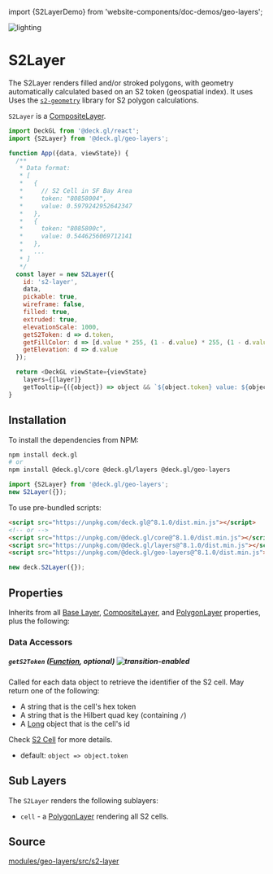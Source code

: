 import {S2LayerDemo} from 'website-components/doc-demos/geo-layers';

<S2LayerDemo />

<p class="badges">
  <img src="https://img.shields.io/badge/lighting-yes-blue.svg?style=flat-square" alt="lighting" />
</p>

# S2Layer

The S2Layer renders filled and/or stroked polygons, with geometry automatically calculated based on an S2 token (geospatial index). It uses Uses the [`s2-geometry`](http://s2geometry.io/) library for S2 polygon calculations.

`S2Layer` is a [CompositeLayer](/docs/api-reference/core/composite-layer.md).

```js
import DeckGL from '@deck.gl/react';
import {S2Layer} from '@deck.gl/geo-layers';

function App({data, viewState}) {
  /**
   * Data format:
   * [
   *   {
   *     // S2 Cell in SF Bay Area
   *     token: "80858004",
   *     value: 0.5979242952642347
   *   },
   *   {
   *     token: "8085800c",
   *     value: 0.5446256069712141
   *   },
   *   ...
   * ]
   */
  const layer = new S2Layer({
    id: 's2-layer',
    data,
    pickable: true,
    wireframe: false,
    filled: true,
    extruded: true,
    elevationScale: 1000,
    getS2Token: d => d.token,
    getFillColor: d => [d.value * 255, (1 - d.value) * 255, (1 - d.value) * 128],
    getElevation: d => d.value
  });

  return <DeckGL viewState={viewState}
    layers={[layer]}
    getTooltip={({object}) => object && `${object.token} value: ${object.value}`} />;
}
```


## Installation

To install the dependencies from NPM:

```bash
npm install deck.gl
# or
npm install @deck.gl/core @deck.gl/layers @deck.gl/geo-layers
```

```js
import {S2Layer} from '@deck.gl/geo-layers';
new S2Layer({});
```

To use pre-bundled scripts:

```html
<script src="https://unpkg.com/deck.gl@^8.1.0/dist.min.js"></script>
<!-- or -->
<script src="https://unpkg.com/@deck.gl/core@^8.1.0/dist.min.js"></script>
<script src="https://unpkg.com/@deck.gl/layers@^8.1.0/dist.min.js"></script>
<script src="https://unpkg.com/@deck.gl/geo-layers@^8.1.0/dist.min.js"></script>
```

```js
new deck.S2Layer({});
```


## Properties

Inherits from all [Base Layer](/docs/api-reference/core/layer.md), [CompositeLayer](/docs/api-reference/core/composite-layer.md), and [PolygonLayer](/docs/api-reference/layers/polygon-layer.md) properties, plus the following:

### Data Accessors

##### `getS2Token` ([Function](/docs/developer-guide/using-layers.md#accessors), optional) ![transition-enabled](https://img.shields.io/badge/transition-enabled-green.svg?style=flat-square")

Called for each data object to retrieve the identifier of the S2 cell. May return one of the following:

- A string that is the cell's hex token
- A string that is the Hilbert quad key (containing `/`)
- A [Long](https://www.npmjs.com/package/long) object that is the cell's id

Check [S2 Cell](http://s2geometry.io/devguide/s2cell_hierarchy) for more details.

* default: `object => object.token`


## Sub Layers

The `S2Layer` renders the following sublayers:

* `cell` - a [PolygonLayer](/docs/api-reference/layers/polygon-layer.md) rendering all S2 cells.


## Source

[modules/geo-layers/src/s2-layer](https://github.com/visgl/deck.gl/tree/8.5-release/modules/geo-layers/src/s2-layer)

